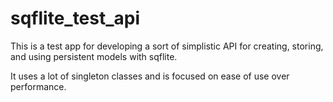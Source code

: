 # sqflite_test_api

This is a test app for developing a sort of simplistic API for creating, storing, 
and using persistent models with sqflite.

It uses a lot of singleton classes and is focused on ease of use over performance.
